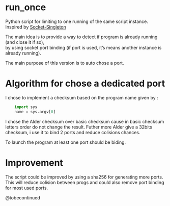 # run_once
Python script for limiting to one running of the same script instance.  
Inspired by [Socket-Singleton](https://pypi.org/project/Socket-Singleton/)

The main idea is to provide a way to detect if program is already running (and close it if so),  
by using socket port binding (if port is used, it’s means another instance is already running).

The main purpose of this version is to auto chose a port.

# Algorithm for chose a dedicated port
I chose to implement a checksum based on the program name given by :
```python
    import sys
    name = sys.argv[0]
```
I chose the Alder checksum over basic checksum cause in basic checksum letters order do not change the result.
Futher more Alder give a 32bits checksum, i use it to bind 2 ports and reduce colisions chances.

To launch the program at least one port should be biding.

# Improvement 

The script could be improved by using a sha256 for generating more ports.
This will reduce colision between progs and could also remove port binding for most used ports.


@tobecontinued


